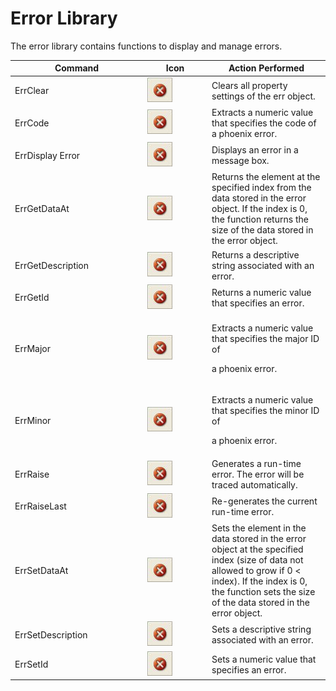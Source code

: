 # Error Library

The error library contains functions to display and manage errors.

<table><thead><tr><th width="198">Command</th><th width="89">Icon</th><th>Action Performed</th></tr></thead><tbody><tr><td>ErrClear</td><td><img src="../../.gitbook/assets/image (591).png" alt="" data-size="original"></td><td>Clears all property settings of the err object.</td></tr><tr><td>ErrCode</td><td><img src="../../.gitbook/assets/image (591).png" alt="" data-size="original"></td><td>Extracts a numeric value that specifies the code of a phoenix error.</td></tr><tr><td>ErrDisplay Error</td><td><img src="../../.gitbook/assets/image (591).png" alt="" data-size="original"></td><td>Displays an error in a message box.</td></tr><tr><td>ErrGetDataAt</td><td><img src="../../.gitbook/assets/image (591).png" alt="" data-size="original"></td><td>Returns the element at the specified index from the data stored in the error object. If the index is 0, the function returns the size of the data stored in the error object.</td></tr><tr><td>ErrGetDescription</td><td><img src="../../.gitbook/assets/image (591).png" alt="" data-size="original"></td><td>Returns a descriptive string associated with an error.</td></tr><tr><td>ErrGetId</td><td><img src="../../.gitbook/assets/image (591).png" alt="" data-size="original"></td><td>Returns a numeric value that specifies an error.</td></tr><tr><td>ErrMajor</td><td><img src="../../.gitbook/assets/image (591).png" alt="" data-size="original"></td><td><p>Extracts a numeric value that specifies the major ID of</p><p>a phoenix error.</p></td></tr><tr><td>ErrMinor</td><td><img src="../../.gitbook/assets/image (591).png" alt="" data-size="original"></td><td><p>Extracts a numeric value that specifies the minor ID of</p><p>a phoenix error.</p></td></tr><tr><td>ErrRaise</td><td><img src="../../.gitbook/assets/image (591).png" alt="" data-size="original"></td><td>Generates a run-time error. The error will be traced automatically.</td></tr><tr><td>ErrRaiseLast</td><td><img src="../../.gitbook/assets/image (591).png" alt="" data-size="original"></td><td>Re-generates the current run-time error.</td></tr><tr><td>ErrSetDataAt</td><td><img src="../../.gitbook/assets/image (591).png" alt="" data-size="original"></td><td>Sets the element in the data stored in the error object at the specified index (size of data not allowed to grow if 0 &#x3C; index). If the index is 0, the function sets the size of the data stored in the error object.</td></tr><tr><td>ErrSetDescription</td><td><img src="../../.gitbook/assets/image (591).png" alt="" data-size="original"></td><td>Sets a descriptive string associated with an error.</td></tr><tr><td>ErrSetId</td><td><img src="../../.gitbook/assets/image (591).png" alt="" data-size="original"></td><td>Sets a numeric value that specifies an error.</td></tr></tbody></table>

